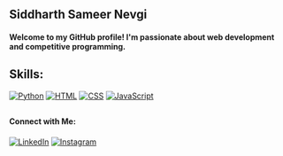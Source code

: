 <h2>Siddharth Sameer Nevgi</h2>
<h4>Welcome to my GitHub profile! I'm passionate about web development and competitive programming.</h4>

## Skills:
[![Python](https://img.icons8.com/color/48/000000/python--v1.png)](https://www.python.org) 
[![HTML](https://img.icons8.com/color/48/000000/html-5.png)](https://developer.mozilla.org/en-US/docs/Web/HTML) 
[![CSS](https://img.icons8.com/color/48/000000/css3.png)](https://developer.mozilla.org/en-US/docs/Web/CSS) 
[![JavaScript](https://img.icons8.com/color/48/000000/javascript.png)](https://developer.mozilla.org/en-US/docs/Web/JavaScript)

## <h4>Connect with Me:<h4>
[![LinkedIn](https://img.icons8.com/color/48/000000/linkedin.png)](https://www.linkedin.com/in/siddharth-sameer-nevgi/) [![Instagram](https://img.icons8.com/color/48/000000/instagram-new.png)](https://www.instagram.com/sid_nevgi/)






